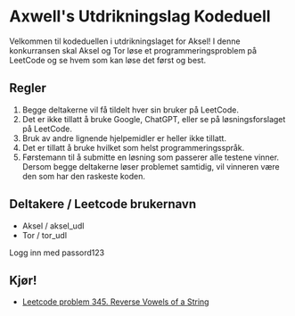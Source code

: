 # Axwell's Utdrikningslag Kodeduell

Velkommen til kodeduellen i utdrikningslaget for Aksel! I denne konkurransen skal Aksel og Tor løse et programmeringsproblem på LeetCode og se hvem som kan løse det først og best.

## Regler

1. Begge deltakerne vil få tildelt hver sin bruker på LeetCode.
2. Det er ikke tillatt å bruke Google, ChatGPT, eller se på løsningsforslaget på LeetCode.
3. Bruk av andre lignende hjelpemidler er heller ikke tillatt.
4. Det er tillatt å bruke hvilket som helst programmeringsspråk.
5. Førstemann til å submitte en løsning som passerer alle testene vinner. Dersom begge deltakerne løser problemet samtidig, vil vinneren være den som har den raskeste koden.

## Deltakere / Leetcode brukernavn

- Aksel / aksel_udl <!-- charley.a54c9560@nicoric.com -->
- Tor / tor_udl  <!-- luke_mcd.94070bed@nicoric.com -->

Logg inn med passord123

## Kjør!
- [Leetcode problem 345. Reverse Vowels of a String](https://leetcode.com/problems/reverse-vowels-of-a-string/)
